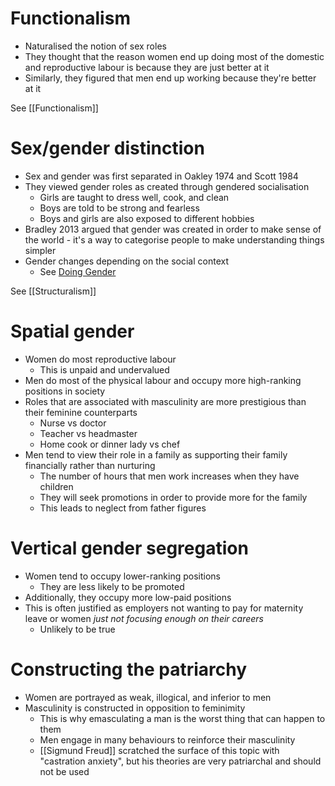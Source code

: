 # Functionalism
- Naturalised the notion of sex roles
- They thought that the reason women end up doing most of the domestic and reproductive labour is because they are just better at it
- Similarly, they figured that men end up working because they're better at it

See [[Functionalism]]

# Sex/gender distinction
- Sex and gender was first separated in Oakley 1974 and Scott 1984
- They viewed gender roles as created through gendered socialisation
	- Girls are taught to dress well, cook, and clean
	- Boys are told to be strong and fearless
	- Boys and girls are also exposed to different hobbies
- Bradley 2013 argued that gender was created in order to make sense of the world - it's a way to categorise people to make understanding things simpler
- Gender changes depending on the social context
	- See [Doing Gender](https://www.jstor.org/stable/189945)

See [[Structuralism]]

# Spatial gender
- Women do most reproductive labour
	- This is unpaid and undervalued
- Men do most of the physical labour and occupy more high-ranking positions in society
- Roles that are associated with masculinity are more prestigious than their feminine counterparts
	- Nurse vs doctor
	- Teacher vs headmaster
	- Home cook or dinner lady vs chef
- Men tend to view their role in a family as supporting their family financially rather than nurturing
	- The number of hours that men work increases when they have children
	- They will seek promotions in order to provide more for the family
	- This leads to neglect from father figures

# Vertical gender segregation
- Women tend to occupy lower-ranking positions
	- They are less likely to be promoted
- Additionally, they occupy more low-paid positions
- This is often justified as employers not wanting to pay for maternity leave or women *just not focusing enough on their careers*
	- Unlikely to be true

# Constructing the patriarchy
- Women are portrayed as weak, illogical, and inferior to men
- Masculinity is constructed in opposition to feminimity
	- This is why emasculating a man is the worst thing that can happen to them 
	- Men engage in many behaviours to reinforce their masculinity
	- [[Sigmund Freud]] scratched the surface of this topic with "castration anxiety", but his theories are very patriarchal and should not be used
